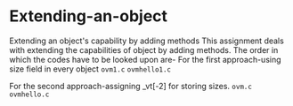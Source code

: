 # Extending-an-object
Extending an object's capability by adding methods
This assignment deals with extending the capabilities of object by adding methods.
The order in which the codes have to be looked upon are-
For the first approach-using size field in every object
`ovm1.c`
`ovmhello1.c`

For the second approach-assigning _vt[-2] for storing sizes.
`ovm.c`
`ovmhello.c`
